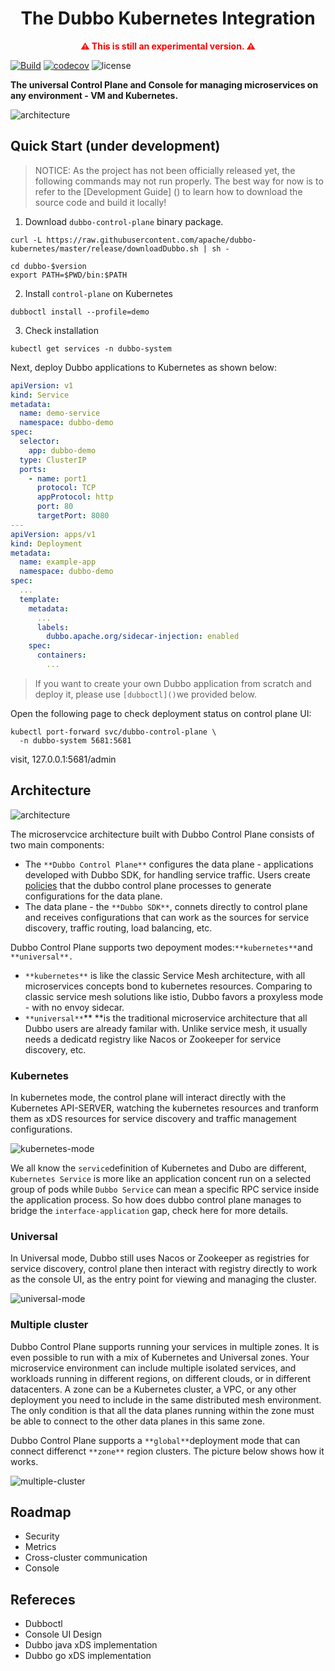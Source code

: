 <h1 align="center">
The Dubbo Kubernetes Integration
</h1>

<p align="center" style="color: red; font-weight: bold;">
⚠️ This is still an experimental version. ⚠️
</p>

[![Build](https://github.com/apache/dubbo-kubernetes/actions/workflows/ci.yml/badge.svg)](https://github.com/apache/dubbo-kubernetes/actions/workflows/ci.yml)
[![codecov](https://codecov.io/gh/apache/dubbo-kubernetes/branch/master/graph/badge.svg)](https://codecov.io/gh/apache/dubbo-kubernetes)
![license](https://img.shields.io/badge/license-Apache--2.0-green.svg)

**The universal Control Plane and Console for managing microservices on any environment - VM and Kubernetes.**

![architecture](./docs/images/homepage/arch1.png)

## Quick Start (under development)
> NOTICE: As the project has not been officially released yet, the following commands may not run properly. The best way for now is to refer to the [Development Guide] () to learn how to download the source code and build it locally!


1. Download `dubbo-control-plane` binary package.
```shell
curl -L https://raw.githubusercontent.com/apache/dubbo-kubernetes/master/release/downloadDubbo.sh | sh -

cd dubbo-$version
export PATH=$PWD/bin:$PATH
```

2. Install `control-plane` on Kubernetes
```shell
dubboctl install --profile=demo
```

3. Check installation
```shell
kubectl get services -n dubbo-system
```

Next, deploy Dubbo applications to Kubernetes as shown below:

```yaml
apiVersion: v1
kind: Service
metadata:
  name: demo-service
  namespace: dubbo-demo
spec:
  selector:
    app: dubbo-demo
  type: ClusterIP
  ports:
    - name: port1
      protocol: TCP
      appProtocol: http
      port: 80
      targetPort: 8080
---
apiVersion: apps/v1
kind: Deployment
metadata:
  name: example-app
  namespace: dubbo-demo
spec:
  ...
  template:
    metadata:
      ...
      labels:
        dubbo.apache.org/sidecar-injection: enabled
    spec:
      containers:
        ...
```

> If you want to create your own Dubbo application from scratch and deploy it, please use `[dubboctl]()`we provided below.


Open the following page to check deployment status on control plane UI:
```shell
kubectl port-forward svc/dubbo-control-plane \
  -n dubbo-system 5681:5681
```

visit, 127.0.0.1:5681/admin
## Architecture

![architecture](./docs/images/homepage/arch2.png)

The microservcice architecture built with Dubbo Control Plane consists of two main components:

- The `**Dubbo Control Plane**` configures the data plane - applications developed with Dubbo SDK, for handling service traffic. Users create [policies]() that the dubbo control plane processes to generate configurations for the data plane.
- The data plane - the `**Dubbo SDK**`, connets directly to control plane and receives configurations that can work as the sources for service discovery, traffic routing, load balancing, etc.

Dubbo Control Plane supports two depoyment modes:`**kubernetes**`and `**universal**.`

- `**kubernetes**` is like the classic Service Mesh architecture, with all microservices concepts bond to kubernetes resources. Comparing to classic service mesh solutions like istio, Dubbo favors a proxyless mode - with no envoy sidecar.
- `**universal**`** **is the traditional microservice architecture that all Dubbo users are already familar with. Unlike service mesh, it usually needs a dedicatd registry like Nacos or Zookeeper for service discovery, etc.

### Kubernetes
In kubernetes mode, the control plane will interact directly with the Kubernetes API-SERVER, watching the kubernetes resources and tranform them as xDS resources for service discovery and traffic management configurations.

![kubernetes-mode](./docs/images/homepage/kubernetes-mode.png)

We all know the `service`definition of Kubernetes and Dubo are different, `Kubernetes Service` is more like an application concent run on a selected group of pods while `Dubbo Service` can mean a specific RPC service inside the application process. So how does dubbo control plane manages to bridge the `interface-application` gap, check here for more details.

### Universal
In Universal mode, Dubbo still uses Nacos or Zookeeper as registries for service discovery, control plane then interact with registry directly to work as the console UI,  as the entry point for viewing and managing the cluster.

![universal-mode](./docs/images/homepage/universal-mode.png)

### Multiple cluster
Dubbo Control Plane supports running your services in multiple zones. It is even possible to run with a mix of Kubernetes and Universal zones. Your microservice environment can include multiple isolated services, and workloads running in different regions, on different clouds, or in different datacenters. A zone can be a Kubernetes cluster, a VPC, or any other deployment you need to include in the same distributed mesh environment. The only condition is that all the data planes running within the zone must be able to connect to the other data planes in this same zone.

Dubbo Control Plane supports a `**global**`deployment mode that can connect differenct `**zone**` region clusters. The picture below shows how it works.

![multiple-cluster](./docs/images/homepage/multiple-cluster.png)

## Roadmap

- Security
- Metrics
- Cross-cluster communication
- Console

## Refereces

- Dubboctl
- Console UI Design
- Dubbo java xDS implementation
- Dubbo go xDS implementation
